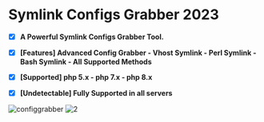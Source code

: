# **Symlink Configs Grabber 2023**

- [x] **A Powerful Symlink Configs Grabber Tool.**

- [x] **[Features] Advanced Config Grabber - Vhost Symlink - Perl Symlink - Bash Symlink - All Supported Methods**

- [x] **[Supported] php 5.x - php 7.x - php 8.x**

- [x] **[Undetectable] Fully Supported in all servers**

![configgrabber](https://user-images.githubusercontent.com/122516581/213129259-40c5c151-6163-4f61-b872-108dd386dc10.png)
![2](https://user-images.githubusercontent.com/122516581/213134275-5c54ba1c-f05a-4157-9ba9-cb50a4042260.png)

